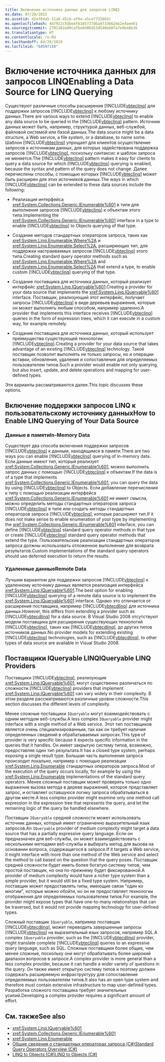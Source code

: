 ```yaml
---
title: Включение источника данных для запросов LINQ1
ms.date: 07/20/2015
ms.assetid: d2ef04a5-31a6-45cb-af9a-a5ce7732662c
ms.openlocfilehash: 4d7922c5dbe4f6185777dba4f33662eb2e4aee61
ms.sourcegitcommit: 2701302a99cafbe0d86d53d540eb0fa7e9b46b36
ms.translationtype: HT
ms.contentlocale: ru-RU
ms.lasthandoff: 04/28/2019
ms.locfileid: "64597158"
---
```

# <a name="enabling-a-data-source-for-linq-querying"></a><span data-ttu-id="70bbf-102">Включение источника данных для запросов LINQ</span><span class="sxs-lookup"><span data-stu-id="70bbf-102">Enabling a Data Source for LINQ Querying</span></span>
<span data-ttu-id="70bbf-103">Существуют различные способы расширения [!INCLUDE[vbteclinq](~/includes/vbteclinq-md.md)] для поддержки запросов [!INCLUDE[vbteclinq](~/includes/vbteclinq-md.md)] к любому источнику данных.</span><span class="sxs-lookup"><span data-stu-id="70bbf-103">There are various ways to extend [!INCLUDE[vbteclinq](~/includes/vbteclinq-md.md)] to enable any data source to be queried in the [!INCLUDE[vbteclinq](~/includes/vbteclinq-md.md)] pattern.</span></span> <span data-ttu-id="70bbf-104">Источник данных может быть, например, структурой данных, веб-службой, файловой системой или базой данных.</span><span class="sxs-lookup"><span data-stu-id="70bbf-104">The data source might be a data structure, a Web service, a file system, or a database, to name some.</span></span> <span data-ttu-id="70bbf-105">Шаблон [!INCLUDE[vbteclinq](~/includes/vbteclinq-md.md)] упрощает для клиентов осуществление запросов к источникам данных, для которых задействована поддержка запросов [!INCLUDE[vbteclinq](~/includes/vbteclinq-md.md)], поскольку синтаксис и шаблон запроса не меняется.</span><span class="sxs-lookup"><span data-stu-id="70bbf-105">The [!INCLUDE[vbteclinq](~/includes/vbteclinq-md.md)] pattern makes it easy for clients to query a data source for which [!INCLUDE[vbteclinq](~/includes/vbteclinq-md.md)] querying is enabled, because the syntax and pattern of the query does not change.</span></span> <span data-ttu-id="70bbf-106">Далее перечислены способы, с помощью которых [!INCLUDE[vbteclinq](~/includes/vbteclinq-md.md)] может быть расширен для этих источников данных.</span><span class="sxs-lookup"><span data-stu-id="70bbf-106">The ways in which [!INCLUDE[vbteclinq](~/includes/vbteclinq-md.md)] can be extended to these data sources include the following:</span></span>  
  
- <span data-ttu-id="70bbf-107">Реализация интерфейса <xref:System.Collections.Generic.IEnumerable%601> в типе для выполнения запросов [!INCLUDE[vbteclinq](~/includes/vbteclinq-md.md)] к объектам этого типа.</span><span class="sxs-lookup"><span data-stu-id="70bbf-107">Implementing the <xref:System.Collections.Generic.IEnumerable%601> interface in a type to enable [!INCLUDE[vbteclinq](~/includes/vbteclinq-md.md)] to Objects querying of that type.</span></span>  
  
- <span data-ttu-id="70bbf-108">Создание методов стандартных операторов запроса, таких как <xref:System.Linq.Enumerable.Where%2A> и <xref:System.Linq.Enumerable.Select%2A>, расширяющих тип, для поддержки настраиваемых запросов [!INCLUDE[vbteclinq](~/includes/vbteclinq-md.md)] этого типа.</span><span class="sxs-lookup"><span data-stu-id="70bbf-108">Creating standard query operator methods such as <xref:System.Linq.Enumerable.Where%2A> and <xref:System.Linq.Enumerable.Select%2A> that extend a type, to enable custom [!INCLUDE[vbteclinq](~/includes/vbteclinq-md.md)] querying of that type.</span></span>  
  
- <span data-ttu-id="70bbf-109">Создание поставщика для источника данных, который реализует интерфейс <xref:System.Linq.IQueryable%601>.</span><span class="sxs-lookup"><span data-stu-id="70bbf-109">Creating a provider for your data source that implements the <xref:System.Linq.IQueryable%601> interface.</span></span> <span data-ttu-id="70bbf-110">Поставщик, реализующий этот интерфейс, получает запросы [!INCLUDE[vbteclinq](~/includes/vbteclinq-md.md)] в виде деревьев выражения, которые он может выполнять любым способом, например удаленно.</span><span class="sxs-lookup"><span data-stu-id="70bbf-110">A provider that implements this interface receives [!INCLUDE[vbteclinq](~/includes/vbteclinq-md.md)] queries in the form of expression trees, which it can execute in a custom way, for example remotely.</span></span>  
  
- <span data-ttu-id="70bbf-111">Создание поставщика для источника данных, который использует преимущества существующей технологии [!INCLUDE[vbteclinq](~/includes/vbteclinq-md.md)].</span><span class="sxs-lookup"><span data-stu-id="70bbf-111">Creating a provider for your data source that takes advantage of an existing [!INCLUDE[vbteclinq](~/includes/vbteclinq-md.md)] technology.</span></span> <span data-ttu-id="70bbf-112">Такой поставщик позволит выполнять не только запросы, но и операции вставки, обновления, удаления и сопоставления для определяемых пользователем типов.</span><span class="sxs-lookup"><span data-stu-id="70bbf-112">Such a provider would enable not only querying, but also insert, update, and delete operations and mapping for user-defined types.</span></span>  
  
 <span data-ttu-id="70bbf-113">Эти варианты рассматриваются далее.</span><span class="sxs-lookup"><span data-stu-id="70bbf-113">This topic discusses these options.</span></span>  
  
## <a name="how-to-enable-linq-querying-of-your-data-source"></a><span data-ttu-id="70bbf-114">Включение поддержки запросов LINQ к пользовательскому источнику данных</span><span class="sxs-lookup"><span data-stu-id="70bbf-114">How to Enable LINQ Querying of Your Data Source</span></span>  
  
### <a name="in-memory-data"></a><span data-ttu-id="70bbf-115">Данные в памяти</span><span class="sxs-lookup"><span data-stu-id="70bbf-115">In-Memory Data</span></span>  
 <span data-ttu-id="70bbf-116">Существует два способа включения поддержки запросов [!INCLUDE[vbteclinq](~/includes/vbteclinq-md.md)] к данным, находящимся в памяти.</span><span class="sxs-lookup"><span data-stu-id="70bbf-116">There are two ways you can enable [!INCLUDE[vbteclinq](~/includes/vbteclinq-md.md)] querying of in-memory data.</span></span> <span data-ttu-id="70bbf-117">Если данные имеют тип, который реализует <xref:System.Collections.Generic.IEnumerable%601>, можно выполнить запрос данных с помощью [!INCLUDE[vbteclinq](~/includes/vbteclinq-md.md)] к объектам.</span><span class="sxs-lookup"><span data-stu-id="70bbf-117">If the data is of a type that implements <xref:System.Collections.Generic.IEnumerable%601>, you can query the data by using [!INCLUDE[vbteclinq](~/includes/vbteclinq-md.md)] to Objects.</span></span> <span data-ttu-id="70bbf-118">Если добавление перечисления к типу с помощью реализации интерфейса <xref:System.Collections.Generic.IEnumerable%601> не имеет смысла, можно определить методы стандартных операторов запроса [!INCLUDE[vbteclinq](~/includes/vbteclinq-md.md)] в типе или создать методы стандартных операторов запроса [!INCLUDE[vbteclinq](~/includes/vbteclinq-md.md)], которые расширяют тип.</span><span class="sxs-lookup"><span data-stu-id="70bbf-118">If it does not make sense to enable enumeration of your type by implementing the <xref:System.Collections.Generic.IEnumerable%601> interface, you can define [!INCLUDE[vbteclinq](~/includes/vbteclinq-md.md)] standard query operator methods in that type or create [!INCLUDE[vbteclinq](~/includes/vbteclinq-md.md)] standard query operator methods that extend the type.</span></span> <span data-ttu-id="70bbf-119">Пользовательские реализации стандартных операторов запроса должны использовать отложенное выполнение для возврата результатов.</span><span class="sxs-lookup"><span data-stu-id="70bbf-119">Custom implementations of the standard query operators should use deferred execution to return the results.</span></span>  
  
### <a name="remote-data"></a><span data-ttu-id="70bbf-120">Удаленные данные</span><span class="sxs-lookup"><span data-stu-id="70bbf-120">Remote Data</span></span>  
 <span data-ttu-id="70bbf-121">Лучшим вариантом для поддержки запросов [!INCLUDE[vbteclinq](~/includes/vbteclinq-md.md)] к удаленному источнику данных является реализация интерфейса <xref:System.Linq.IQueryable%601>.</span><span class="sxs-lookup"><span data-stu-id="70bbf-121">The best option for enabling [!INCLUDE[vbteclinq](~/includes/vbteclinq-md.md)] querying of a remote data source is to implement the <xref:System.Linq.IQueryable%601> interface.</span></span> <span data-ttu-id="70bbf-122">Однако это отличается от расширения поставщика, например [!INCLUDE[vbtecdlinq](~/includes/vbtecdlinq-md.md)] для источника данных.</span><span class="sxs-lookup"><span data-stu-id="70bbf-122">However, this differs from extending a provider such as [!INCLUDE[vbtecdlinq](~/includes/vbtecdlinq-md.md)] for a data source.</span></span> <span data-ttu-id="70bbf-123">В Visual Studio 2008 отсутствуют модели поставщика для расширения существующих технологий [!INCLUDE[vbteclinq](~/includes/vbteclinq-md.md)], таких как [!INCLUDE[vbtecdlinq](~/includes/vbtecdlinq-md.md)], до других типов источников данных.</span><span class="sxs-lookup"><span data-stu-id="70bbf-123">No provider models for extending existing [!INCLUDE[vbteclinq](~/includes/vbteclinq-md.md)] technologies, such as [!INCLUDE[vbtecdlinq](~/includes/vbtecdlinq-md.md)], to other types of data source are available in Visual Studio 2008.</span></span>
  
## <a name="iqueryable-linq-providers"></a><span data-ttu-id="70bbf-124">Поставщики IQueryable LINQ</span><span class="sxs-lookup"><span data-stu-id="70bbf-124">IQueryable LINQ Providers</span></span>  
 <span data-ttu-id="70bbf-125">Поставщики [!INCLUDE[vbteclinq](~/includes/vbteclinq-md.md)], реализующие <xref:System.Linq.IQueryable%601>, могут существенно различаться по сложности.</span><span class="sxs-lookup"><span data-stu-id="70bbf-125">[!INCLUDE[vbteclinq](~/includes/vbteclinq-md.md)] providers that implement <xref:System.Linq.IQueryable%601> can vary widely in their complexity.</span></span> <span data-ttu-id="70bbf-126">В этом разделе рассматриваются различные уровни сложности.</span><span class="sxs-lookup"><span data-stu-id="70bbf-126">This section discusses the different levels of complexity.</span></span>  
  
 <span data-ttu-id="70bbf-127">Менее сложные поставщики `IQueryable` могут взаимодействовать с одним методом веб-службы.</span><span class="sxs-lookup"><span data-stu-id="70bbf-127">A less complex `IQueryable` provider might interface with a single method of a Web service.</span></span> <span data-ttu-id="70bbf-128">Этот тип поставщиков является очень специализированным, так как он требует наличия определенных сведений в обрабатываемых запросах.</span><span class="sxs-lookup"><span data-stu-id="70bbf-128">This type of provider is very specific because it expects specific information in the queries that it handles.</span></span> <span data-ttu-id="70bbf-129">Он имеет закрытую систему типов, возможно, предоставляя один тип результата.</span><span class="sxs-lookup"><span data-stu-id="70bbf-129">It has a closed type system, perhaps exposing a single result type.</span></span> <span data-ttu-id="70bbf-130">Большая часть выполнения запроса происходит локально, например с помощью реализации <xref:System.Linq.Enumerable> стандартных операторов запроса.</span><span class="sxs-lookup"><span data-stu-id="70bbf-130">Most of the execution of the query occurs locally, for example by using the <xref:System.Linq.Enumerable> implementations of the standard query operators.</span></span> <span data-ttu-id="70bbf-131">Менее сложный поставщик может проверять только одно выражение вызова метода в дереве выражений, которое представляет запрос, и оставляет оставшуюся логику запроса обрабатываться в другом месте.</span><span class="sxs-lookup"><span data-stu-id="70bbf-131">A less complex provider might examine only one method call expression in the expression tree that represents the query, and let the remaining logic of the query be handled elsewhere.</span></span>  
  
 <span data-ttu-id="70bbf-132">Поставщик `IQueryable` средней сложности может использовать источник данных, который имеет ограниченно выразительный язык запросов.</span><span class="sxs-lookup"><span data-stu-id="70bbf-132">An `IQueryable` provider of medium complexity might target a data source that has a partially expressive query language.</span></span> <span data-ttu-id="70bbf-133">Если он предназначен для веб-службы, он может взаимодействовать с несколькими методами веб-службы и выбирать метод для вызова на основании вопроса, содержащегося в запросе.</span><span class="sxs-lookup"><span data-stu-id="70bbf-133">If it targets a Web service, it might interface with more than one method of the Web service and select the method to call based on the question that the query poses.</span></span> <span data-ttu-id="70bbf-134">Поставщик средней сложности будет иметь более богатую систему типов, чем простой поставщик, но она по-прежнему будет фиксированной.</span><span class="sxs-lookup"><span data-stu-id="70bbf-134">A provider of medium complexity would have a richer type system than a simple provider, but it would still be a fixed type system.</span></span> <span data-ttu-id="70bbf-135">Например, поставщик может предоставлять типы, имеющие связи "один ко многим", которые можно обойти, но он не предоставляет технологии отображения для определяемых пользователем типов.</span><span class="sxs-lookup"><span data-stu-id="70bbf-135">For example, the provider might expose types that have one-to-many relationships that can be traversed, but it would not provide mapping technology for user-defined types.</span></span>  
  
 <span data-ttu-id="70bbf-136">Сложный поставщик `IQueryable`, например поставщик [!INCLUDE[vbtecdlinq](~/includes/vbtecdlinq-md.md)], может переводить завершенные запросы [!INCLUDE[vbteclinq](~/includes/vbteclinq-md.md)] на выразительный язык запросов, например SQL.</span><span class="sxs-lookup"><span data-stu-id="70bbf-136">A complex `IQueryable` provider, such as the [!INCLUDE[vbtecdlinq](~/includes/vbtecdlinq-md.md)] provider, might translate complete [!INCLUDE[vbteclinq](~/includes/vbteclinq-md.md)] queries to an expressive query language, such as SQL.</span></span> <span data-ttu-id="70bbf-137">Сложные поставщики более общие, чем менее сложные, поскольку они могут обрабатывать более широкий диапазон вопросов в запросе.</span><span class="sxs-lookup"><span data-stu-id="70bbf-137">A complex provider is more general than a less complex provider, because it can handle a wider variety of questions in the query.</span></span> <span data-ttu-id="70bbf-138">Он также имеет открытую систему типов и поэтому должен содержать расширяемую инфраструктуру для сопоставления определяемых пользователем типов.</span><span class="sxs-lookup"><span data-stu-id="70bbf-138">It also has an open type system and therefore must contain extensive infrastructure to map user-defined types.</span></span> <span data-ttu-id="70bbf-139">Разработка сложного поставщика требует значительных усилий.</span><span class="sxs-lookup"><span data-stu-id="70bbf-139">Developing a complex provider requires a significant amount of effort.</span></span>  
  
## <a name="see-also"></a><span data-ttu-id="70bbf-140">См. также</span><span class="sxs-lookup"><span data-stu-id="70bbf-140">See also</span></span>

- <xref:System.Linq.IQueryable%601>
- <xref:System.Collections.Generic.IEnumerable%601>
- <xref:System.Linq.Enumerable>
- [<span data-ttu-id="70bbf-141">Общие сведения о стандартных операторах запроса (C#)</span><span class="sxs-lookup"><span data-stu-id="70bbf-141">Standard Query Operators Overview (C#)</span></span>](../../../../csharp/programming-guide/concepts/linq/standard-query-operators-overview.md)
- [<span data-ttu-id="70bbf-142">LINQ to Objects (C#)</span><span class="sxs-lookup"><span data-stu-id="70bbf-142">LINQ to Objects (C#)</span></span>](../../../../csharp/programming-guide/concepts/linq/linq-to-objects.md)
